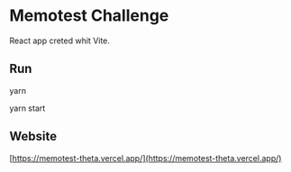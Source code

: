 # Memotest Challenge

React app creted whit Vite.

## Run

yarn

yarn start

## Website

[https://memotest-theta.vercel.app/](https://memotest-theta.vercel.app/)
